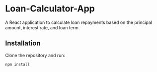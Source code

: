 # Loan-Calculator-App

A React application to calculate loan repayments based on the principal amount, interest rate, and loan term.

## Installation

Clone the repository and run:

```bash
npm install
